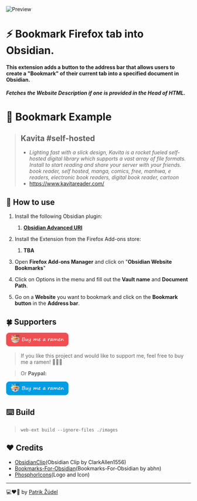 <img src="https://raw.githubusercontent.com/patrikzudel/firefox-obsidian-bookmark/main/images/preview.jpg" alt="Preview">

# ⚡ Bookmark Firefox tab into Obsidian.
#### This extension adds a button to the address bar that allows users to create a "Bookmark" of their current tab into a specified document in Obsidian.

##### Fetches the Website Description if one is provided in the Head of HTML.

# 📃 Bookmark Example
> ## Kavita #self-hosted
> - *Lighting fast with a slick design, Kavita is a rocket fueled self-hosted digital library which supports a vast array of file formats. Install to start reading and share your server with your friends. book reader, self hosted, manga, comics, free, manhwa, e readers, electronic book readers, digital book reader, cartoon*
> - https://www.kavitareader.com/

## 📖 How to use 

1. Install the following Obsidian plugin:
   1. [**Obsidian Advanced URI**](https://github.com/Vinzent03/obsidian-advanced-uri)

2. Install the Extension from the Firefox Add-ons store:
   1. **TBA**

3. Open **Firefox Add-ons Manager** and click on "**Obsidian Website Bookmarks**"
4. Click on Options in the menu and fill out the **Vault name** and **Document Path**.
5. Go on a **Website** you want to bookmark and click on the **Bookmark button** in the **Address bar**.


## 🍀 Supporters

**[!["Buy Me A Ramen"](https://raw.githubusercontent.com/patrikzudel/patrikzudel/main/ramen.png)](https://www.buymeacoffee.com/patrikzero)**

> If you like this project and would like to support me, feel free to buy me a ramen! 🍜🍜🍜

> Or **Paypal:**

**[!["Buy Me A Ramen"](https://raw.githubusercontent.com/patrikzudel/patrikzudel/main/ramenpaypal.png)](https://ko-fi.com/patrikzudel)**


## ⌨️ Build
> `web-ext build --ignore-files ./images`

## ❤ Credits

- [ObsidianClip](https://github.com/ClarkAllen1556/obsidian_clip/tree/main)(Obsidian Clip by ClarkAllen1556)
- [Bookmarks-For-Obsidian](https://github.com/abhn/Bookmarks-For-Obsidian/tree/main)(Bookmarks-For-Obsidian by abhn)
- [PhosphorIcons](https://phosphoricons.com/)(Logo and Icon)

---

💻❤🍲 by [Patrik Žúdel](https://twitter.com/PatrikZero)